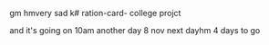 
gm
hmvery sad k# ration-card-
college projct

and it's going on 
10am
another day 8 nov
next dayhm
4 days to go